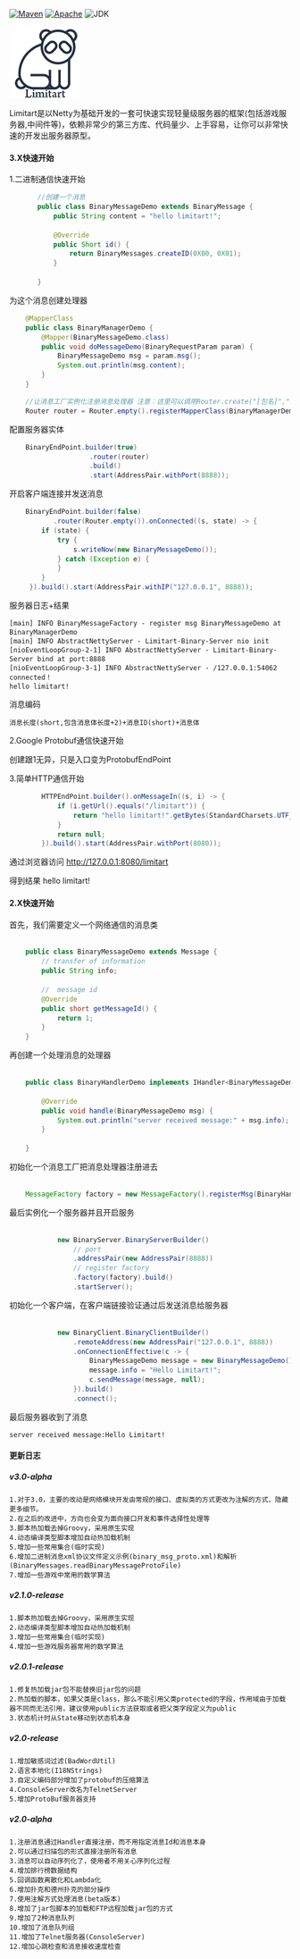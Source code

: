 [![Maven](https://img.shields.io/badge/maven-v3.0--alpha-green.svg)](https://mvnrepository.com/artifact/org.slingerxv/limitart)
[![Apache](https://img.shields.io/badge/license-Apache%202-green.svg)](http://www.apache.org/licenses/LICENSE-2.0)
![JDK](https://img.shields.io/badge/jdk-1.8-green.svg)

![Image text](./limitart-logo-128.png)

Limitart是以Netty为基础开发的一套可快速实现轻量级服务器的框架(包括游戏服务器,中间件等)，依赖非常少的第三方库、代码量少、上手容易，让你可以非常快速的开发出服务器原型。
#### 3.X快速开始
1.二进制通信快速开始

 ```java
        //创建一个消息
        public class BinaryMessageDemo extends BinaryMessage {
            public String content = "hello limitart!";
    
            @Override
            public Short id() {
                return BinaryMessages.createID(0X00, 0X01);
            }
    
        }
````
为这个消息创建处理器
```java
    @MapperClass
    public class BinaryManagerDemo {
    	@Mapper(BinaryMessageDemo.class)
    	public void doMessageDemo(BinaryRequestParam param) {
    		BinaryMessageDemo msg = param.msg();
    		System.out.println(msg.content);
    	}
    }
```

```java
    //让消息工厂实例化注册消息处理器 注意：这里可以调用Router.create("[包名]","[自定义实例]")的接口来配合脚本加载器(ScriptLoader)或单例注入(Singletons)来初始化
    Router router = Router.empty().registerMapperClass(BinaryManagerDemo.class);
```
配置服务器实体
```java
    BinaryEndPoint.builder(true)
    				.router(router)
    				.build()
    				.start(AddressPair.withPort(8888));
```
开启客户端连接并发送消息
```java
    BinaryEndPoint.builder(false)
           .router(Router.empty()).onConnected((s, state) -> {
        if (state) {
            try {
                s.writeNow(new BinaryMessageDemo());
            } catch (Exception e) {
            }
        }
     }).build().start(AddressPair.withIP("127.0.0.1", 8888));
```
服务器日志+结果

    [main] INFO BinaryMessageFactory - register msg BinaryMessageDemo at BinaryManagerDemo
    [main] INFO AbstractNettyServer - Limitart-Binary-Server nio init
    [nioEventLoopGroup-2-1] INFO AbstractNettyServer - Limitart-Binary-Server bind at port:8888
    [nioEventLoopGroup-3-1] INFO AbstractNettyServer - /127.0.0.1:54062 connected！
    hello limitart!
消息编码

	消息长度(short,包含消息体长度+2)+消息ID(short)+消息体
	
2.Google Protobuf通信快速开始

创建跟1无异，只是入口变为ProtobufEndPoint
 
3.简单HTTP通信开始
```java
        HTTPEndPoint.builder().onMessageIn((s, i) -> {
            if (i.getUrl().equals("/limitart")) {
                return "hello limitart!".getBytes(StandardCharsets.UTF_8);
            }
            return null;
        }).build().start(AddressPair.withPort(8080));
```
通过浏览器访问 http://127.0.0.1:8080/limitart

得到结果 hello limitart!
#### 2.X快速开始
首先，我们需要定义一个网络通信的消息类

```java

	public class BinaryMessageDemo extends Message {
		// transfer of information
		public String info;

		//  message id
		@Override
		public short getMessageId() {
			return 1;
		}
	}

```

再创建一个处理消息的处理器

```java

	public class BinaryHandlerDemo implements IHandler<BinaryMessageDemo> {

		@Override
		public void handle(BinaryMessageDemo msg) {
			System.out.println("server received message:" + msg.info);
		}

	}

```

初始化一个消息工厂把消息处理器注册进去

```java

	MessageFactory factory = new MessageFactory().registerMsg(BinaryHandlerDemo.class);

```

最后实例化一个服务器并且开启服务

```java

			new BinaryServer.BinaryServerBuilder()
				// port
				.addressPair(new AddressPair(8888))
				// register factory
				.factory(factory).build()
				.startServer();

```

初始化一个客户端，在客户端链接验证通过后发送消息给服务器

```java

			new BinaryClient.BinaryClientBuilder()
				.remoteAddress(new AddressPair("127.0.0.1", 8888))
				.onConnectionEffective(c -> {
					BinaryMessageDemo message = new BinaryMessageDemo();
					message.info = "Hello Limitart!";
					c.sendMessage(message, null);
				}).build()
				.connect();

```

最后服务器收到了消息

	server received message:Hello Limitart!

#### 更新日志
##### v3.0-alpha
	1.对于3.0，主要的改动是网络模块开发由常规的接口、虚拟类的方式更改为注解的方式，隐藏更多细节。
	2.在之后的改进中，方向也会变为面向接口开发和事件选择性处理等
	3.脚本热加载去掉Groovy，采用原生实现
	4.动态编译类型脚本增加自动热加载机制
	5.增加一些常用集合(临时实现)
	6.增加二进制消息xml协议文件定义示例(binary_msg_proto.xml)和解析(BinaryMessages.readBinaryMessageProtoFile)
	7.增加一些游戏中常用的数学算法
##### v2.1.0-release
	1.脚本热加载去掉Groovy，采用原生实现
	2.动态编译类型脚本增加自动热加载机制
	3.增加一些常用集合(临时实现)
	4.增加一些游戏服务器常用的数学算法
##### v2.0.1-release
	1.修复热加载jar包不能替换旧jar包的问题
	2.热加载的脚本，如果父类是class，那么不能引用父类protected的字段，作用域由于加载器不同而无法引用，建议使用public方法获取或者把父类字段定义为public
	3.状态机计时从State移动到状态机本身
##### v2.0-release
	1.增加敏感词过滤(BadWordUtil)
	2.语言本地化(I18NStrings)
	3.自定义编码部分增加了protobuf的压缩算法
	4.ConsoleServer改名为TelnetServer
	5.增加ProtoBuf服务器支持
##### v2.0-alpha
	1.注册消息通过Handler直接注册，而不用指定消息Id和消息本身
	2.可以通过扫描包的形式直接注册所有消息
	3.消息可以自动序列化了，使用者不用关心序列化过程
	4.增加排行榜数据结构
	5.回调函数离散化和Lambda化
	6.增加扑克和德州扑克的部分操作
	7.使用注解方式处理消息(beta版本)
	8.增加了jar包脚本的加载和FTP远程加载jar包的方式
	9.增加了2种消息队列
	10.增加了消息队列组
	11.增加了Telnet服务器(ConsoleServer)
	12.增加心跳检查和消息接收速度检查